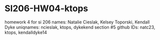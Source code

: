 # SI206-HW04-ktops
homework 4 for si 206
names: Natalie Cieslak, Kelsey Toporski, Kendall Dyke
uniqnames: ncieslak, ktops, dykekend
section #5
github IDs: natc23, ktops, kendalldyke14
